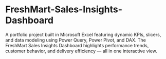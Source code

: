 # FreshMart-Sales-Insights-Dashboard
A portfolio project built in Microsoft Excel featuring dynamic KPIs, slicers, and data modeling using Power Query, Power Pivot, and DAX. The FreshMart Sales Insights Dashboard highlights performance trends, customer behavior, and delivery efficiency — all in one interactive view.
